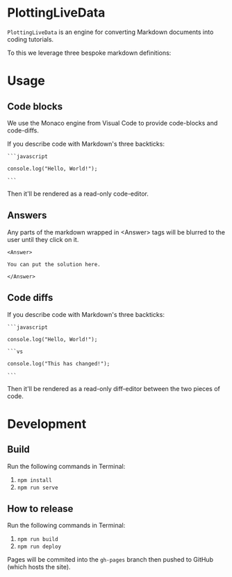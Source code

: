 # PlottingLiveData

`PlottingLiveData` is an engine for converting Markdown documents into coding tutorials.

To this we leverage three bespoke markdown definitions:

# Usage

## Code blocks

We use the Monaco engine from Visual Code to provide code-blocks and code-diffs. 

If you describe code with Markdown's three backticks:

    ```javascript

    console.log("Hello, World!");

    ```

Then it'll be rendered as a read-only code-editor.

## Answers

Any parts of the markdown wrapped in \<Answer\> tags will be blurred to the user until they click on it.

    <Answer>

    You can put the solution here.
    
    </Answer>

## Code diffs

If you describe code with Markdown's three backticks:

    ```javascript

    console.log("Hello, World!");

    ```vs

    console.log("This has changed!");

    ```

Then it'll be rendered as a read-only diff-editor between the two pieces of code.

# Development

## Build

Run the following commands in Terminal:

1. `npm install`
1. `npm run serve`

##  How to release

Run the following commands in Terminal:

1. `npm run build`
1. `npm run deploy`

Pages will be commited into the `gh-pages` branch then pushed to GitHub (which hosts the site).